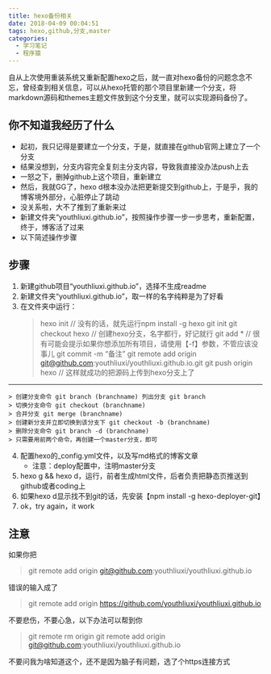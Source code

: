 ```yaml
---
title: hexo备份相关
date: 2018-04-09 00:04:51
tags: hexo,github,分支,master
categories:
  - 学习笔记
  - 程序猿
---
```



自从上次使用重装系统又重新配置hexo之后，就一直对hexo备份的问题念念不忘，曾经查到相关信息，可以从hexo托管的那个项目里新建一个分支，将markdown源码和themes主题文件放到这个分支里，就可以实现源码备份了。

## 你不知道我经历了什么
* 起初，我只记得是要建立一个分支，于是，就直接在github官网上建立了一个分支
* 结果没想到，分支内容完全复刻主分支内容，导致我直接没办法push上去
* 一怒之下，删掉github上这个项目，重新建立
* 然后，我就GG了，hexo d根本没办法把更新提交到github上，于是乎，我的博客境外部分，心脏停止了跳动
* 没关系啦，大不了推到了重新来过
* 新建文件夹“youthliuxi.github.io”，按照操作步骤一步一步思考，重新配置，终于，博客活了过来
* 以下简述操作步骤

## 步骤
1. 新建github项目“youthliuxi.github.io”，选择不生成readme
2. 新建文件夹“youthliuxi.github.io”，取一样的名字纯粹是为了好看
3. 在文件夹中运行：
	> hexo init
	> // 没有的话，就先运行npm install -g hexo
	> git init
	> git checkout hexo
	> // 创建hexo分支，名字都行，好记就行
	> git add * 
	> // 很有可能会提示如果你想添加所有项目，请使用【-f】参数，不管应该没事儿
	> git commit -m “备注”
	> git remote add origin git@github.com:youthliuxi/youthliuxi.github.io.git
	> git push origin hexo
	> // 这样就成功的把源码上传到hexo分支上了

***
	> 创建分支命令 git branch (branchname) 列出分支 git branch
	> 切换分支命令 git checkout (branchname)
	> 合并分支 git merge (branchname)
	> 创建新分支并立即切换到该分支下 git checkout -b (branchname)
	> 删除分支命令 git branch -d (branchname)
	> 只需要用前两个命令，再创建一个master分支，即可

4. 配置hexo的_config.yml文件，以及写md格式的博客文章
	* 注意：deploy配置中，注明master分支
5. hexo g && hexo d，运行，前者生成html文件，后者负责把静态页推送到github或者coding上
6. 如果hexo d显示找不到git的话，先安装【npm install -g hexo-deployer-git】
7. ok，try again，it work

## 注意
如果你把

> git remote add origin git@github.com:youthliuxi/youthliuxi.github.io

错误的输入成了

> git remote add origin https://github.com/youthliuxi/youthliuxi.github.io

不要悲伤，不要心急，以下办法可以帮到你

> git remote rm origin
> git remote add origin git@github.com:youthliuxi/youthliuxi.github.io

不要问我为啥知道这个，还不是因为脑子有问题，选了个https连接方式